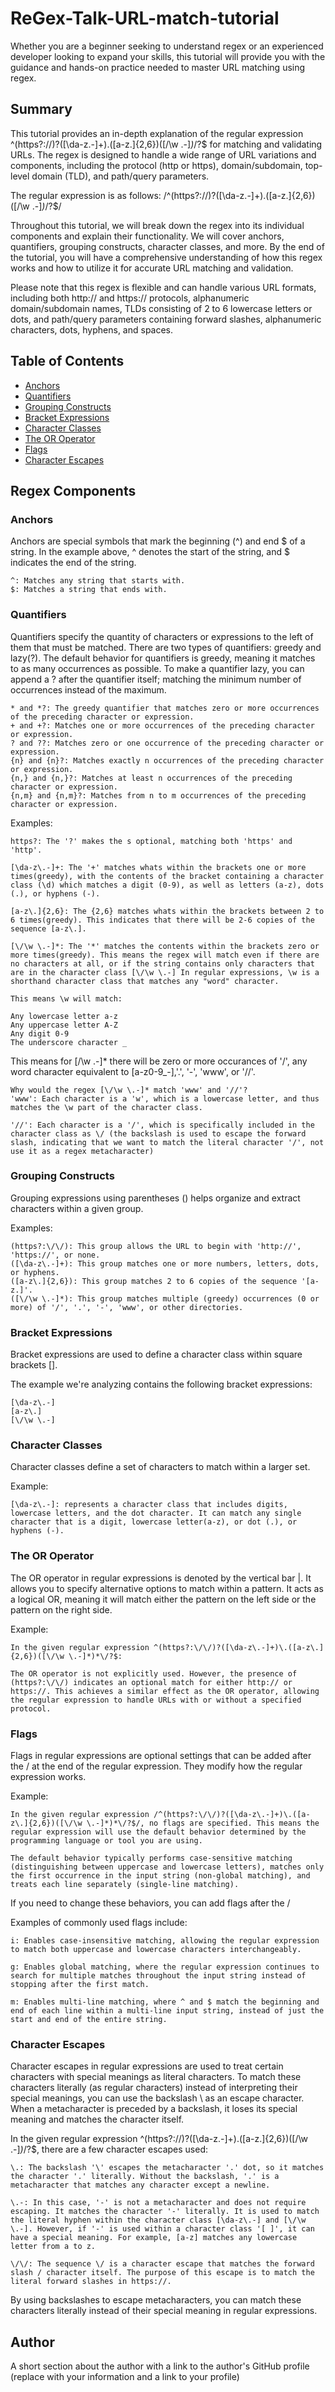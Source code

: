 # ReGex-Talk-URL-match-tutorial

Whether you are a beginner seeking to understand regex or an experienced developer looking to expand your skills, this tutorial will provide you with the guidance and hands-on practice needed to master URL matching using regex. 

## Summary

This tutorial provides an in-depth explanation of the regular expression ^(https?:\/\/)?([\da-z\.-]+)\.([a-z\.]{2,6})([\/\w \.-]*)*\/?$ for matching and validating URLs. The regex is designed to handle a wide range of URL variations and components, including the protocol (http or https), domain/subdomain, top-level domain (TLD), and path/query parameters.

The regular expression is as follows:
/^(https?:\/\/)?([\da-z\.-]+)\.([a-z\.]{2,6})([\/\w \.-]*)*\/?$/

Throughout this tutorial, we will break down the regex into its individual components and explain their functionality. We will cover anchors, quantifiers, grouping constructs, character classes, and more. By the end of the tutorial, you will have a comprehensive understanding of how this regex works and how to utilize it for accurate URL matching and validation.

Please note that this regex is flexible and can handle various URL formats, including both http:// and https:// protocols, alphanumeric domain/subdomain names, TLDs consisting of 2 to 6 lowercase letters or dots, and path/query parameters containing forward slashes, alphanumeric characters, dots, hyphens, and spaces.

## Table of Contents

- [Anchors](#anchors)
- [Quantifiers](#quantifiers)
- [Grouping Constructs](#grouping-constructs)
- [Bracket Expressions](#bracket-expressions)
- [Character Classes](#character-classes)
- [The OR Operator](#the-or-operator)
- [Flags](#flags)
- [Character Escapes](#character-escapes)

## Regex Components

### Anchors

Anchors are special symbols that mark the beginning (^) and end $ of a string. In the example above, ^ denotes the start of the string, and $ indicates the end of the string.

    ^: Matches any string that starts with.
    $: Matches a string that ends with.

### Quantifiers

Quantifiers specify the quantity of characters or expressions to the left of them that must be matched. There are two types of quantifiers: greedy and lazy(?). The default behavior for quantifiers is greedy, meaning it matches to as many occurrences as possible. To make a quantifier lazy, you can append a ? after the quantifier itself; matching the minimum number of occurrences instead of the maximum.

    * and *?: The greedy quantifier that matches zero or more occurrences of the preceding character or expression.
    + and +?: Matches one or more occurrences of the preceding character or expression.
    ? and ??: Matches zero or one occurrence of the preceding character or expression.
    {n} and {n}?: Matches exactly n occurrences of the preceding character or expression.
    {n,} and {n,}?: Matches at least n occurrences of the preceding character or expression.
    {n,m} and {n,m}?: Matches from n to m occurrences of the preceding character or expression.

Examples:

    https?: The '?' makes the s optional, matching both 'https' and 'http'.

    [\da-z\.-]+: The '+' matches whats within the brackets one or more times(greedy), with the contents of the bracket containing a character class (\d) which matches a digit (0-9), as well as letters (a-z), dots (.), or hyphens (-).

    [a-z\.]{2,6}: The {2,6} matches whats within the brackets between 2 to 6 times(greedy). This indicates that there will be 2-6 copies of the sequence [a-z\.].

    [\/\w \.-]*: The '*' matches the contents within the brackets zero or more times(greedy). This means the regex will match even if there are no characters at all, or if the string contains only characters that are in the character class [\/\w \.-] In regular expressions, \w is a shorthand character class that matches any "word" character.
    
    This means \w will match:

    Any lowercase letter a-z
    Any uppercase letter A-Z
    Any digit 0-9
    The underscore character _

This means for [\/\w \.-]* there will be zero or more occurances of '/', any word character equivalent to [a-z0-9_-],'.', '-', 'www', or '//'.

    Why would the regex [\/\w \.-]* match 'www' and '//'?
    'www': Each character is a 'w', which is a lowercase letter, and thus matches the \w part of the character class.

    '//': Each character is a '/', which is specifically included in the character class as \/ (the backslash is used to escape the forward slash, indicating that we want to match the literal character '/', not use it as a regex metacharacter)

### Grouping Constructs

Grouping expressions using parentheses () helps organize and extract characters within a given group.

Examples:

    (https?:\/\/): This group allows the URL to begin with 'http://', 'https://', or none.
    ([\da-z\.-]+): This group matches one or more numbers, letters, dots, or hyphens.
    ([a-z\.]{2,6}): This group matches 2 to 6 copies of the sequence '[a-z.]'.
    ([\/\w \.-]*): This group matches multiple (greedy) occurrences (0 or more) of '/', '.', '-', 'www', or other directories.

### Bracket Expressions

Bracket expressions are used to define a character class within square brackets []. 

The example we're analyzing contains the following bracket expressions:

    [\da-z\.-]
    [a-z\.]
    [\/\w \.-]

### Character Classes

Character classes define a set of characters to match within a larger set.

Example:

    [\da-z\.-]: represents a character class that includes digits, lowercase letters, and the dot character. It can match any single character that is a digit, lowercase letter(a-z), or dot (.), or hyphens (-).

### The OR Operator

The OR operator in regular expressions is denoted by the vertical bar |. It allows you to specify alternative options to match within a pattern. It acts as a logical OR, meaning it will match either the pattern on the left side or the pattern on the right side.

Example:

    In the given regular expression ^(https?:\/\/)?([\da-z\.-]+)\.([a-z\.]{2,6})([\/\w \.-]*)*\/?$:

    The OR operator is not explicitly used. However, the presence of (https?:\/\/) indicates an optional match for either http:// or https://. This achieves a similar effect as the OR operator, allowing the regular expression to handle URLs with or without a specified protocol.

### Flags

Flags in regular expressions are optional settings that can be added after the / at the end of the regular expression. They modify how the regular expression works.

Example:

    In the given regular expression /^(https?:\/\/)?([\da-z\.-]+)\.([a-z\.]{2,6})([\/\w \.-]*)*\/?$/, no flags are specified. This means the regular expression will use the default behavior determined by the programming language or tool you are using.

    The default behavior typically performs case-sensitive matching (distinguishing between uppercase and lowercase letters), matches only the first occurrence in the input string (non-global matching), and treats each line separately (single-line matching).

If you need to change these behaviors, you can add flags after the /

Examples of commonly used flags include:

    i: Enables case-insensitive matching, allowing the regular expression to match both uppercase and lowercase characters interchangeably.

    g: Enables global matching, where the regular expression continues to search for multiple matches throughout the input string instead of stopping after the first match.

    m: Enables multi-line matching, where ^ and $ match the beginning and end of each line within a multi-line input string, instead of just the start and end of the entire string.

### Character Escapes

Character escapes in regular expressions are used to treat certain characters with special meanings as literal characters. To match these characters literally (as regular characters) instead of interpreting their special meanings, you can use the backslash \ as an escape character. When a metacharacter is preceded by a backslash, it loses its special meaning and matches the character itself.

In the given regular expression ^(https?:\/\/)?([\da-z\.-]+)\.([a-z\.]{2,6})([\/\w \.-]*)*\/?$, there are a few character escapes used:

    \.: The backslash '\' escapes the metacharacter '.' dot, so it matches the character '.' literally. Without the backslash, '.' is a metacharacter that matches any character except a newline.

    \.-: In this case, '-' is not a metacharacter and does not require escaping. It matches the character '-' literally. It is used to match the literal hyphen within the character class [\da-z\.-] and [\/\w \.-]. However, if '-' is used within a character class '[ ]', it can have a special meaning. For example, [a-z] matches any lowercase letter from a to z.

    \/\/: The sequence \/ is a character escape that matches the forward slash / character itself. The purpose of this escape is to match the literal forward slashes in https://.

By using backslashes to escape metacharacters, you can match these characters literally instead of their special meaning in regular expressions.

## Author

A short section about the author with a link to the author's GitHub profile (replace with your information and a link to your profile)
